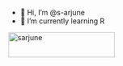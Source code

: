 - 👋 Hi, I’m @s-arjune
- 🌱 I’m currently learning R

<p><a href="https://www.buymeacoffee.com/sarjune"> <img align="left" src="https://cdn.buymeacoffee.com/buttons/v2/default-yellow.png" height="50" width="210" alt="sarjune" /></a></p><br><br>

<!---
s-arjune/s-arjune is a ✨ special ✨ repository because its `README.md` (this file) appears on your GitHub profile.
You can click the Preview link to take a look at your changes.
--->
